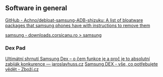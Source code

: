 ## Software in general

[GitHub - Achno/debloat-samsung-ADB-shizuku: A list of bloatware packages that samsung phones have with instructions to remove them](https://github.com/Achno/debloat-samsung-ADB-shizuku)

[samsung - downloads.corsicanu.ro > samsung](https://downloads.corsicanu.ro/samsung/)


### Dex Pad

[Ultimátní shrnutí Samsung Dex – o čem funkce je a proč je to absolutní zabiják konkurence — jaroslavhuss.cz](https://jaroslavhuss.cz/2020/05/16/samsung-dex/)
[Samsung DEX - vše, co potřebujete vědět - Zboží.cz](https://www.zbozi.cz/magazin/c/samsung-dex-informace/)



